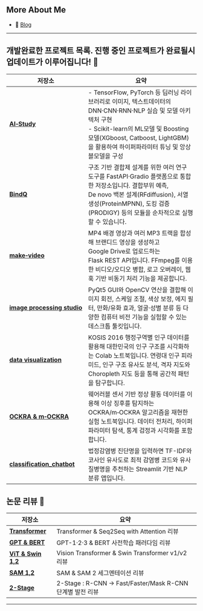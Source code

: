 ## More About Me
- 💬 [Blog](https://peussd55.github.io/)

---

## 개발완료한 프로젝트 목록. 진행 중인 프로젝트가 완료될시 업데이트가 이루어집니다! 👋

| 저장소 | 요약 |
|---|---|
| [**AI‑Study**](https://github.com/peussd55/AI-Study) | - TensorFlow, PyTorch 등 딥러닝 라이브러리로 이미지, 텍스트데이터의 DNN·CNN·RNN·NLP 실습 및 모델 아키텍처 구현 <br> - Scikit-learn의 ML모델 및 Boosting 모델(XGboost, Catboost, LightGBM)을 활용하여 하이퍼파라미터 튜닝 및 앙상블모델을 구성 |
| [**BindQ**](https://github.com/peussd55/BindQ) | 구조 기반 결합제 설계를 위한 여러 연구 도구를 FastAPI·Gradio 플랫폼으로 통합한 저장소입니다. 결합부위 예측, De novo 백본 설계(RFdiffusion), 서열 생성(ProteinMPNN), 도킹 검증(PRODIGY) 등의 모듈을 순차적으로 실행할 수 있습니다. |
| [**make‑video**](https://github.com/peussd55/make-video) | MP4 배경 영상과 여러 MP3 트랙을 합성해 브랜디드 영상을 생성하고 Google Drive로 업로드하는 Flask REST API입니다. FFmpeg를 이용한 비디오/오디오 병합, 로고 오버레이, 웹훅 기반 비동기 처리 기능을 제공합니다. |
| [**image processing studio**](https://github.com/peussd55/Img_processing_studio) | PyQt5 GUI와 OpenCV 연산을 결합해 이미지 회전, 스케일 조절, 색상 보정, 에지 필터, 만화/유화 효과, 얼굴·성별 분류 등 다양한 컴퓨터 비전 기능을 실험할 수 있는 데스크톱 툴킷입니다. |
| [**data visualization**](https://github.com/peussd55/data_visualization) | KOSIS 2016 행정구역별 인구 데이터를 활용해 대한민국의 인구 구조를 시각화하는 Colab 노트북입니다. 연령대 인구 피라미드, 인구 구조 유사도 분석, 격자 지도와 Choropleth 지도 등을 통해 공간적 패턴을 탐구합니다. |
| [**OCKRA & m‑OCKRA**](https://github.com/peussd55/OCKRA_mOCKRA) | 웨어러블 센서 기반 정상 활동 데이터를 이용해 이상 징후를 탐지하는 OCKRA/m‑OCKRA 알고리즘을 재현한 실험 노트북입니다. 데이터 전처리, 하이퍼파라미터 탐색, 통계 검정과 시각화를 포함합니다. |
| [**classification_chatbot**](https://github.com/peussd55/classification_chatbot) | 법정감염병 진단명을 입력하면 TF-IDF와 코사인 유사도로 최적 감염병 코드와 유사 질병명을 추천하는 Streamlit 기반 NLP 분류 앱입니다. |

## 논문 리뷰 👋

| 저장소 | 요약 |
|---|---|
| [**Transformer**](https://peussd55.github.io/lemonade_paper_review_repo/Transformer.pdf) | Transformer & Seq2Seq with Attention 리뷰 |
| [**GPT & BERT**](https://peussd55.github.io/lemonade_paper_review_repo/Bert_GPT.pdf) | GPT-1·2·3 & BERT 사전학습 패러다임 리뷰 |
| [**ViT & Swin 1,2**](https://peussd55.github.io/lemonade_paper_review_repo/Vision-Transformer.pdf) | Vision Transformer & Swin Transformer v1/v2 리뷰 |
| [**SAM 1,2**](https://peussd55.github.io/lemonade_paper_review_repo/SAM2) | SAM & SAM 2 세그멘테이션 리뷰 |
| [**2-Stage**](https://peussd55.github.io/lemonade_paper_review_repo/2-Stage.pdf) | 2-Stage : R-CNN -> Fast/Faster/Mask R-CNN 단계별 발전 리뷰 |

---
